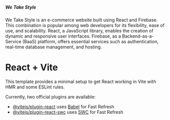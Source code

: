 ##### We Take Style
We Take Style is an e-commerce website built using React and Firebase. This combination is popular among web developers for its flexibility, ease of use, and scalability. React, a JavaScript library, enables the creation of dynamic and responsive user interfaces. Firebase, as a Backend-as-a-Service (BaaS) platform, offers essential services such as authentication, real-time database management, and hosting.






# React + Vite

This template provides a minimal setup to get React working in Vite with HMR and some ESLint rules.

Currently, two official plugins are available:

- [@vitejs/plugin-react](https://github.com/vitejs/vite-plugin-react/blob/main/packages/plugin-react/README.md) uses [Babel](https://babeljs.io/) for Fast Refresh
- [@vitejs/plugin-react-swc](https://github.com/vitejs/vite-plugin-react-swc) uses [SWC](https://swc.rs/) for Fast Refresh

